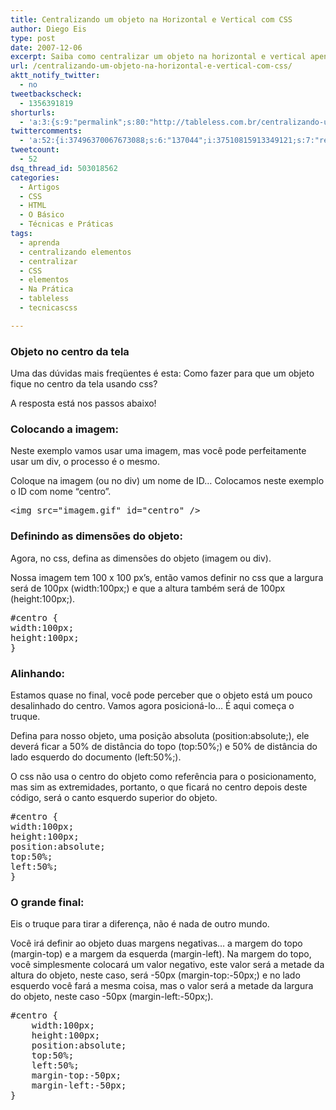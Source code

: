 ```yaml
---
title: Centralizando um objeto na Horizontal e Vertical com CSS
author: Diego Eis
type: post
date: 2007-12-06
excerpt: Saiba como centralizar um objeto na horizontal e vertical apenas com CSS.
url: /centralizando-um-objeto-na-horizontal-e-vertical-com-css/
aktt_notify_twitter:
  - no
tweetbackscheck:
  - 1356391819
shorturls:
  - 'a:3:{s:9:"permalink";s:80:"http://tableless.com.br/centralizando-um-objeto-na-horizontal-e-vertical-com-css";s:7:"tinyurl";s:26:"http://tinyurl.com/3epkhp5";s:4:"isgd";s:19:"http://is.gd/ow7ixO";}'
twittercomments:
  - 'a:52:{i:37496370067673088;s:6:"137044";i:37510815913349121;s:7:"retweet";i:37510814399209472;s:7:"retweet";i:37510812255916032;s:7:"retweet";i:37510810490114048;s:7:"retweet";i:37510809047269376;s:7:"retweet";i:37510807629594624;s:7:"retweet";i:37510806081896449;s:7:"retweet";i:37510799484256256;s:7:"retweet";i:37510798095941633;s:7:"retweet";i:37510795994599424;s:7:"retweet";i:37510794337845250;s:7:"retweet";i:37510792005812224;s:7:"retweet";i:37510790105800704;s:7:"retweet";i:37510788440653824;s:7:"retweet";i:37510786758742016;s:7:"retweet";i:37510784963575809;s:7:"retweet";i:37510783394910209;s:7:"retweet";i:37510781809467392;s:7:"retweet";i:37510776663056384;s:7:"retweet";i:37510775220207616;s:7:"retweet";i:37510773664124928;s:7:"retweet";i:37510771403395072;s:7:"retweet";i:37510769792782336;s:7:"retweet";i:37510766982602752;s:7:"retweet";i:37510764319211521;s:7:"retweet";i:37510762842816512;s:7:"retweet";i:37510760401735680;s:7:"retweet";i:37510758514294784;s:7:"retweet";i:37510757092429825;s:7:"retweet";i:37510755427291136;s:7:"retweet";i:37510753460162560;s:7:"retweet";i:37510751803412480;s:7:"retweet";i:37510749836279809;s:7:"retweet";i:37510748364083200;s:7:"retweet";i:37510746849935360;s:7:"retweet";i:37510745428070400;s:7:"retweet";i:37510743733567489;s:7:"retweet";i:37510741086969856;s:7:"retweet";i:37510739438600192;s:7:"retweet";i:37510737945432064;s:7:"retweet";i:37510736158662656;s:7:"retweet";i:37510734531268608;s:7:"retweet";i:37510729795903488;s:7:"retweet";i:37510721587650560;s:7:"retweet";i:37510719922507776;s:7:"retweet";i:37510718420942848;s:7:"retweet";i:37510716592234498;s:7:"retweet";i:37510715212300289;s:7:"retweet";i:37510707662553088;s:7:"retweet";i:37510705544433664;s:7:"retweet";i:37510704093200384;s:7:"retweet";}'
tweetcount:
  - 52
dsq_thread_id: 503018562
categories:
  - Artigos
  - CSS
  - HTML
  - O Básico
  - Técnicas e Práticas
tags:
  - aprenda
  - centralizando elementos
  - centralizar
  - CSS
  - elementos
  - Na Prática
  - tableless
  - tecnicascss

---
```

[][1] 

### Objeto no centro da tela

Uma das dúvidas mais freqüentes é esta: Como fazer para que um objeto fique no centro da tela usando css?
  
A resposta está nos passos abaixo!

### Colocando a imagem:

Neste exemplo vamos usar uma imagem, mas você pode perfeitamente usar um div, o processo é o mesmo.
  
Coloque na imagem (ou no div) um nome de ID&#8230; Colocamos neste exemplo o ID com nome &#8220;centro&#8221;.

<pre class="lang-html">&lt;img src="imagem.gif" id="centro" /&gt;
</pre>

### Definindo as dimensões do objeto:

Agora, no css, defina as dimensões do objeto (imagem ou div).
  
Nossa imagem tem 100 x 100 px&#8217;s, então vamos definir no css que a largura será de 100px (width:100px;) e que a altura também será de 100px (height:100px;).

<pre class="lang-css">#centro {
width:100px;
height:100px;
}
</pre>

### Alinhando:

Estamos quase no final, você pode perceber que o objeto está um pouco desalinhado do centro. Vamos agora posicioná-lo&#8230; É aqui começa o truque.
  
Defina para nosso objeto, uma posição absoluta (position:absolute;), ele deverá ficar a 50% de distância do topo (top:50%;) e 50% de distância do lado esquerdo do documento (left:50%;).
  
O css não usa o centro do objeto como referência para o posicionamento, mas sim as extremidades, portanto, o que ficará no centro depois deste código, será o canto esquerdo superior do objeto.

<pre class="lang-css">#centro {
width:100px;
height:100px;
position:absolute;
top:50%;
left:50%;
}
</pre>

### O grande final:

Eis o truque para tirar a diferença, não é nada de outro mundo.
  
Você irá definir ao objeto duas margens negativas&#8230; a margem do topo (margin-top) e a margem da esquerda (margin-left). Na margem do topo, você simplesmente colocará um valor negativo, este valor será a metade da altura do objeto, neste caso, será -50px (margin-top:-50px;) e no lado esquerdo você fará a mesma coisa, mas o valor será a metade da largura do objeto, neste caso -50px (margin-left:-50px;).

<pre class="lang-css">#centro {
	width:100px;
	height:100px;
	position:absolute;
	top:50%;
	left:50%;
	margin-top:-50px;
	margin-left:-50px;
}
</pre>

 [1]: http://tableless.com.br/centralizando-conteudo-na-vertical-e-horizontal-com-css-flexbox/